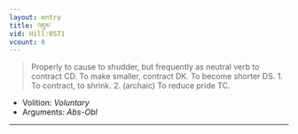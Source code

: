 ```yaml
---
layout: entry
title: འཇུམ་
vid: Hill:0571
vcount: 0
---
```

> Properly to cause to shudder, but frequently as neutral verb to contract CD\. To make smaller, contract DK\. To become shorter DS\. 1\. To contract, to shrink\. 2\. (archaic) To reduce pride TC\.

* Volition: _Voluntary_
* Arguments: _Abs-Obl_

---

